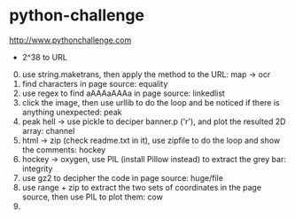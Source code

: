 # python-challenge
http://www.pythonchallenge.com

* 2^38 to URL

0. use string.maketrans, then apply the method to the URL: map -> ocr
0. find characters in page source: equality
0. use regex to find aAAAaAAAa in page source: linkedlist
0. click the image, then use urllib to do the loop and be noticed if there is anything unexpected: peak
0. peak hell -> use pickle to deciper banner.p ('r'), and plot the resulted 2D array: channel
0. html -> zip (check readme.txt in it), use zipfile to do the loop and show the comments: hockey
0. hockey -> oxygen, use PIL (install Pillow instead) to extract the grey bar: integrity
0. use gz2 to decipher the code in page source: huge/file
0. use range + zip to extract the two sets of coordinates in the page source, then use PIL to plot them: cow
0. 
